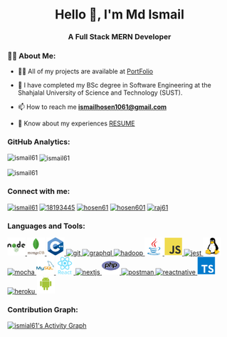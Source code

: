 <h1 align="center">Hello 👋, I'm Md Ismail</h1>
<h3 align="center">A Full Stack MERN Developer</h3>

<h3 align="left">👨‍💻 About Me:</h3>

- 👨‍💻 All of my projects are available at [PortFolio](https://t.ly/Q9De)
- 🤝 I have completed my BSc degree in Software Engineering at the Shahjalal University of Science and Technology (SUST).

- 📫 How to reach me **ismailhosen1061@gmail.com**

- 📄 Know about my experiences [RESUME](https://t.ly/5GUTq)

<h3 align="left">GitHub Analytics:</h3>
<p><img align="left" src="https://github-readme-stats.vercel.app/api/top-langs?username=ismail61&show_icons=true&locale=en&theme=radical" alt="ismail61" /></p>
<p>&nbsp;<img align="center" src="https://github-readme-stats.vercel.app/api?username=ismail61&show_icons=true&locale=en&theme=radical" alt="ismail61" /></p>


<p><img align="center" src="https://github-readme-streak-stats.herokuapp.com/?user=ismail61&theme=radical" alt="ismail61" /></p>

<h3 align="left">Connect with me:</h3>
<p align="left">
<a href="https://linkedin.com/in/ismail61" target="blank"><img align="center" src="https://raw.githubusercontent.com/rahuldkjain/github-profile-readme-generator/master/src/images/icons/Social/linked-in-alt.svg" alt="ismail61" height="30" width="40" /></a>
<a href="https://stackoverflow.com/users/18193445" target="blank"><img align="center" src="https://raw.githubusercontent.com/rahuldkjain/github-profile-readme-generator/master/src/images/icons/Social/stack-overflow.svg" alt="18193445" height="30" width="40" /></a>
<a href="https://fb.com/hosen61" target="blank"><img align="center" src="https://raw.githubusercontent.com/rahuldkjain/github-profile-readme-generator/master/src/images/icons/Social/facebook.svg" alt="hosen61" height="30" width="40" /></a>
<a href="https://www.codechef.com/users/hosen601" target="blank"><img align="center" src="https://cdn.jsdelivr.net/npm/simple-icons@3.1.0/icons/codechef.svg" alt="hosen601" height="30" width="40" /></a>
<a href="https://codeforces.com/profile/raj61" target="blank"><img align="center" src="https://raw.githubusercontent.com/rahuldkjain/github-profile-readme-generator/master/src/images/icons/Social/codeforces.svg" alt="raj61" height="30" width="40" /></a>
</p>

<h3 align="left">Languages and Tools:</h3>
<p align="left"> <a href="https://nodejs.org" target="_blank" rel="noreferrer"> <img src="https://raw.githubusercontent.com/devicons/devicon/master/icons/nodejs/nodejs-original-wordmark.svg" alt="nodejs" width="40" height="40"/> </a> 
  <a href="https://www.mongodb.com/" target="_blank" rel="noreferrer"> <img src="https://raw.githubusercontent.com/devicons/devicon/master/icons/mongodb/mongodb-original-wordmark.svg" alt="mongodb" width="40" height="40"/> </a><a href="https://www.w3schools.com/cpp/" target="_blank" rel="noreferrer"> <img src="https://raw.githubusercontent.com/devicons/devicon/master/icons/cplusplus/cplusplus-original.svg" alt="cplusplus" width="40" height="40"/> </a> <a href="https://git-scm.com/" target="_blank" rel="noreferrer"> <img src="https://www.vectorlogo.zone/logos/git-scm/git-scm-icon.svg" alt="git" width="40" height="40"/> </a> <a href="https://graphql.org" target="_blank" rel="noreferrer"> <img src="https://www.vectorlogo.zone/logos/graphql/graphql-icon.svg" alt="graphql" width="40" height="40"/> </a> <a href="https://hadoop.apache.org/" target="_blank" rel="noreferrer"> <img src="https://www.vectorlogo.zone/logos/apache_hadoop/apache_hadoop-icon.svg" alt="hadoop" width="40" height="40"/> </a> <a href="https://www.java.com" target="_blank" rel="noreferrer"> <img src="https://raw.githubusercontent.com/devicons/devicon/master/icons/java/java-original.svg" alt="java" width="40" height="40"/> </a> <a href="https://developer.mozilla.org/en-US/docs/Web/JavaScript" target="_blank" rel="noreferrer"> <img src="https://raw.githubusercontent.com/devicons/devicon/master/icons/javascript/javascript-original.svg" alt="javascript" width="40" height="40"/> </a> <a href="https://jestjs.io" target="_blank" rel="noreferrer"> <img src="https://www.vectorlogo.zone/logos/jestjsio/jestjsio-icon.svg" alt="jest" width="40" height="40"/> </a> <a href="https://www.linux.org/" target="_blank" rel="noreferrer"> <img src="https://raw.githubusercontent.com/devicons/devicon/master/icons/linux/linux-original.svg" alt="linux" width="40" height="40"/> </a> <a href="https://mochajs.org" target="_blank" rel="noreferrer"> <img src="https://www.vectorlogo.zone/logos/mochajs/mochajs-icon.svg" alt="mocha" width="40" height="40"/> </a>  <a href="https://www.mysql.com/" target="_blank" rel="noreferrer"> <img src="https://raw.githubusercontent.com/devicons/devicon/master/icons/mysql/mysql-original-wordmark.svg" alt="mysql" width="40" height="40"/> </a><a href="https://reactjs.org/" target="_blank" rel="noreferrer"> <img src="https://raw.githubusercontent.com/devicons/devicon/master/icons/react/react-original-wordmark.svg" alt="react" width="40" height="40"/> </a> <a href="https://nextjs.org/" target="_blank" rel="noreferrer"> <img src="https://cdn.worldvectorlogo.com/logos/nextjs-2.svg" alt="nextjs" width="40" height="40"/> </a>  <a href="https://www.php.net" target="_blank" rel="noreferrer"> <img src="https://raw.githubusercontent.com/devicons/devicon/master/icons/php/php-original.svg" alt="php" width="40" height="40"/> </a> <a href="https://postman.com" target="_blank" rel="noreferrer"> <img src="https://www.vectorlogo.zone/logos/getpostman/getpostman-icon.svg" alt="postman" width="40" height="40"/> </a>  <a href="https://reactnative.dev/" target="_blank" rel="noreferrer"> <img src="https://reactnative.dev/img/header_logo.svg" alt="reactnative" width="40" height="40"/> </a> <a href="https://www.typescriptlang.org/" target="_blank" rel="noreferrer"> <img src="https://raw.githubusercontent.com/devicons/devicon/master/icons/typescript/typescript-original.svg" alt="typescript" width="40" height="40"/> </a>
  <a href="https://heroku.com" target="_blank" rel="noreferrer"> <img src="https://www.vectorlogo.zone/logos/heroku/heroku-icon.svg" alt="heroku" width="40" height="40"/> </a> 
<a href="https://developer.android.com" target="_blank" rel="noreferrer"> <img src="https://raw.githubusercontent.com/devicons/devicon/master/icons/android/android-original-wordmark.svg" alt="android" width="40" height="40"/> </a></p>

<h3 align="left">Contribution Graph:</h3>
<a href="https://github.com/ismail61/github-readme-activity-graph"><img alt="ismial61's Activity Graph" src="https://activity-graph.herokuapp.com/graph?username=ismail61&bg_color=0D1117&color=DA4C7C&line=5BCDEC&point=FFFFFF&hide_border=true" /></a>
<!---
<p align="left"> <img src="https://komarev.com/ghpvc/?username=ismail61&label=Profile%20views&color=0e75b6&style=flat" alt="ismail61" /> </p>
-->
